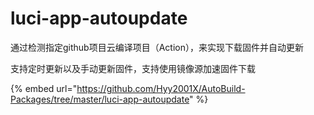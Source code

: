 # luci-app-autoupdate

通过检测指定github项目云编译项目（Action），来实现下载固件并自动更新

支持定时更新以及手动更新固件，支持使用镜像源加速固件下载

{% embed url="https://github.com/Hyy2001X/AutoBuild-Packages/tree/master/luci-app-autoupdate" %}

